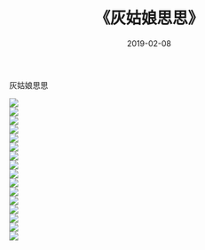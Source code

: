 ﻿---
layout: post
title:  《灰姑娘思思》
date:   2019-02-08
img: http://img.660000.xyz/Sharelink/唯美/2019/灰姑娘思思/000.jpg
categories: [美女, 清纯, 唯美]
---

灰姑娘思思

  ![](http://img.660000.xyz/Sharelink/唯美/2019/灰姑娘思思/001.jpg) <br> ![](http://img.660000.xyz/Sharelink/唯美/2019/灰姑娘思思/002.jpg) <br> ![](http://img.660000.xyz/Sharelink/唯美/2019/灰姑娘思思/003.jpg) <br> ![](http://img.660000.xyz/Sharelink/唯美/2019/灰姑娘思思/004.jpg) <br> ![](http://img.660000.xyz/Sharelink/唯美/2019/灰姑娘思思/005.jpg) <br> ![](http://img.660000.xyz/Sharelink/唯美/2019/灰姑娘思思/006.jpg) <br> ![](http://img.660000.xyz/Sharelink/唯美/2019/灰姑娘思思/007.jpg) <br> ![](http://img.660000.xyz/Sharelink/唯美/2019/灰姑娘思思/008.jpg) <br> ![](http://img.660000.xyz/Sharelink/唯美/2019/灰姑娘思思/009.jpg) <br> ![](http://img.660000.xyz/Sharelink/唯美/2019/灰姑娘思思/010.jpg) <br> ![](http://img.660000.xyz/Sharelink/唯美/2019/灰姑娘思思/011.jpg) <br> ![](http://img.660000.xyz/Sharelink/唯美/2019/灰姑娘思思/012.jpg) <br> ![](http://img.660000.xyz/Sharelink/唯美/2019/灰姑娘思思/013.jpg) <br> ![](http://img.660000.xyz/Sharelink/唯美/2019/灰姑娘思思/014.jpg) <br> ![](http://img.660000.xyz/Sharelink/唯美/2019/灰姑娘思思/015.jpg) <br> ![](http://img.660000.xyz/Sharelink/唯美/2019/灰姑娘思思/016.jpg) <br>